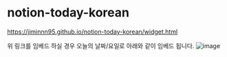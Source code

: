 # notion-today-korean

https://jiminnn95.github.io/notion-today-korean/widget.html

위 링크를 임베드 하실 경우 오늘의 날짜/요일로 아래와 같이 임베드 됩니다.
![image](https://user-images.githubusercontent.com/44538174/171841893-399ab977-4e13-461b-99e2-4b8e3baba32b.png)
